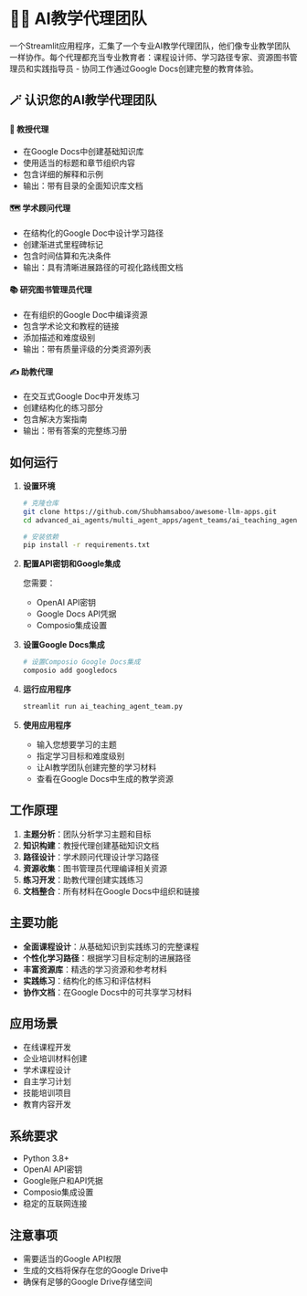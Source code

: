 # 👨‍🏫 AI教学代理团队

一个Streamlit应用程序，汇集了一个专业AI教学代理团队，他们像专业教学团队一样协作。每个代理都充当专业教育者：课程设计师、学习路径专家、资源图书管理员和实践指导员 - 协同工作通过Google Docs创建完整的教育体验。

## 🪄 认识您的AI教学代理团队

#### 🧠 教授代理
- 在Google Docs中创建基础知识库
- 使用适当的标题和章节组织内容
- 包含详细的解释和示例
- 输出：带有目录的全面知识库文档

#### 🗺️ 学术顾问代理
- 在结构化的Google Doc中设计学习路径
- 创建渐进式里程碑标记
- 包含时间估算和先决条件
- 输出：具有清晰进展路径的可视化路线图文档

#### 📚 研究图书管理员代理
- 在有组织的Google Doc中编译资源
- 包含学术论文和教程的链接
- 添加描述和难度级别
- 输出：带有质量评级的分类资源列表

#### ✍️ 助教代理
- 在交互式Google Doc中开发练习
- 创建结构化的练习部分
- 包含解决方案指南
- 输出：带有答案的完整练习册

## 如何运行

1. **设置环境**
   ```bash
   # 克隆仓库
   git clone https://github.com/Shubhamsaboo/awesome-llm-apps.git
   cd advanced_ai_agents/multi_agent_apps/agent_teams/ai_teaching_agent_team
   
   # 安装依赖
   pip install -r requirements.txt
   ```

2. **配置API密钥和Google集成**
   
   您需要：
   - OpenAI API密钥
   - Google Docs API凭据
   - Composio集成设置

3. **设置Google Docs集成**
   ```bash
   # 设置Composio Google Docs集成
   composio add googledocs
   ```

4. **运行应用程序**
   ```bash
   streamlit run ai_teaching_agent_team.py
   ```

5. **使用应用程序**
   - 输入您想要学习的主题
   - 指定学习目标和难度级别
   - 让AI教学团队创建完整的学习材料
   - 查看在Google Docs中生成的教学资源

## 工作原理

1. **主题分析**：团队分析学习主题和目标
2. **知识构建**：教授代理创建基础知识文档
3. **路径设计**：学术顾问代理设计学习路径
4. **资源收集**：图书管理员代理编译相关资源
5. **练习开发**：助教代理创建实践练习
6. **文档整合**：所有材料在Google Docs中组织和链接

## 主要功能

- **全面课程设计**：从基础知识到实践练习的完整课程
- **个性化学习路径**：根据学习目标定制的进展路径
- **丰富资源库**：精选的学习资源和参考材料
- **实践练习**：结构化的练习和评估材料
- **协作文档**：在Google Docs中的可共享学习材料

## 应用场景

- 在线课程开发
- 企业培训材料创建
- 学术课程设计
- 自主学习计划
- 技能培训项目
- 教育内容开发

## 系统要求

- Python 3.8+
- OpenAI API密钥
- Google账户和API凭据
- Composio集成设置
- 稳定的互联网连接

## 注意事项

- 需要适当的Google API权限
- 生成的文档将保存在您的Google Drive中
- 确保有足够的Google Drive存储空间
